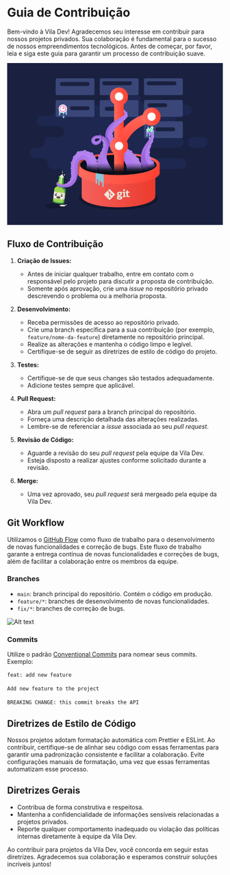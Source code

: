 # Guia de Contribuição

Bem-vindo à Vila Dev! Agradecemos seu interesse em contribuir para nossos projetos privados. Sua colaboração é fundamental para o sucesso de nossos empreendimentos tecnológicos. Antes de começar, por favor, leia e siga este guia para garantir um processo de contribuição suave.

![Alt text](docs/image-1.png)

## Fluxo de Contribuição

1. **Criação de Issues:**
   - Antes de iniciar qualquer trabalho, entre em contato com o responsável pelo projeto para discutir a proposta de contribuição.
   - Somente após aprovação, crie uma *issue* no repositório privado descrevendo o problema ou a melhoria proposta.

2. **Desenvolvimento:**
   - Receba permissões de acesso ao repositório privado.
   - Crie uma branch específica para a sua contribuição (por exemplo, `feature/nome-da-feature`) diretamente no repositório principal.
   - Realize as alterações e mantenha o código limpo e legível.
   - Certifique-se de seguir as diretrizes de estilo de código do projeto.

3. **Testes:**
   - Certifique-se de que seus changes são testados adequadamente.
   - Adicione testes sempre que aplicável.

4. **Pull Request:**
   - Abra um *pull request* para a branch principal do repositório.
   - Forneça uma descrição detalhada das alterações realizadas.
   - Lembre-se de referenciar a *issue* associada ao seu *pull request*.

5. **Revisão de Código:**
   - Aguarde a revisão do seu *pull request* pela equipe da Vila Dev.
   - Esteja disposto a realizar ajustes conforme solicitado durante a revisão.

6. **Merge:**
   - Uma vez aprovado, seu *pull request* será mergeado pela equipe da Vila Dev.


## Git Workflow
Utilizamos o [GitHub Flow](https://guides.github.com/introduction/flow/) como fluxo de trabalho para o desenvolvimento de novas funcionalidades e correção de bugs.
Este fluxo de trabalho garante a entrega contínua de novas funcionalidades e correções de bugs, além de facilitar a colaboração entre os membros da equipe.

### Branches

- `main`: branch principal do repositório. Contém o código em produção.
- `feature/*`: branches de desenvolvimento de novas funcionalidades.
- `fix/*`: branches de correção de bugs.

![Alt text](https://files.programster.org/tutorials/git/flows/github-flow.png)

### Commits
Utilize o padrão [Conventional Commits](https://www.conventionalcommits.org/en/v1.0.0/) para nomear seus commits. Exemplo:

```
feat: add new feature

Add new feature to the project

BREAKING CHANGE: this commit breaks the API
```

## Diretrizes de Estilo de Código

Nossos projetos adotam formatação automática com Prettier e ESLint. Ao contribuir, certifique-se de alinhar seu código com essas ferramentas para garantir uma padronização consistente e facilitar a colaboração. Evite configurações manuais de formatação, uma vez que essas ferramentas automatizam esse processo.

## Diretrizes Gerais

- Contribua de forma construtiva e respeitosa.
- Mantenha a confidencialidade de informações sensíveis relacionadas a projetos privados.
- Reporte qualquer comportamento inadequado ou violação das políticas internas diretamente à equipe da Vila Dev.

Ao contribuir para projetos da Vila Dev, você concorda em seguir estas diretrizes. Agradecemos sua colaboração e esperamos construir soluções incríveis juntos!